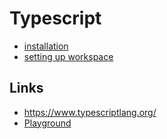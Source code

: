 # Typescript

- [installation](https://github.com/harryosmar/understanding-typescript/blob/master/installation.md)
- [setting up workspace](https://github.com/harryosmar/understanding-typescript/blob/master/setting-up-workspace.md)


## Links
- https://www.typescriptlang.org/
- [Playground](https://www.typescriptlang.org/play/index.html)
